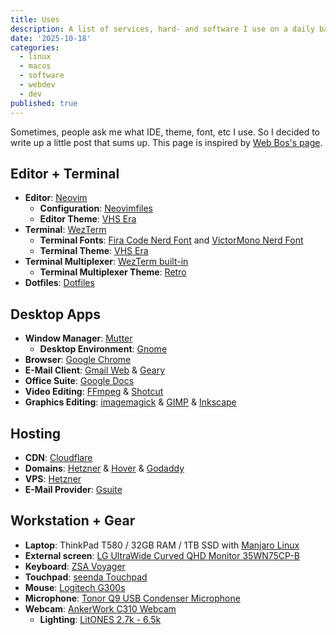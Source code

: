 ```yaml
---
title: Uses
description: A list of services, hard- and software I use on a daily basis
date: '2025-10-18'
categories:
  - linux
  - macos
  - software
  - webdev
  - dev
published: true
---
```


Sometimes, people ask me what IDE, theme, font, etc I use.
So I decided to write up a little post that sums up.
This page is inspired by [Web Bos's page](https://wesbos.com/uses).

## Editor + Terminal

- **Editor**: [Neovim](https://neovim.io/)
  - **Configuration**: [Neovimfiles](https://github.com/gorillamoe/neovimfiles)
  - **Editor Theme**: [VHS Era](https://github.com/mistweaverco/vhs-era-theme.nvim)
- **Terminal**: [WezTerm](https://wezterm.org)
  - **Terminal Fonts**: [Fira Code Nerd Font](https://www.nerdfonts.com/font-downloads) and [VictorMono Nerd Font](https://www.nerdfonts.com/font-downloads)
  - **Terminal Theme**: [VHS Era](https://github.com/mistweaverco/vhs-era-theme.terminal)
- **Terminal Multiplexer**: [WezTerm built-in](https://github.com/gorillamoe/dotfiles/blob/trunk/configurations/wezterm/wezterm/wezterm-tmux.lua)
  - **Terminal Multiplexer Theme**: [Retro](https://github.com/mistweaverco/retro-theme.tmux)
- **Dotfiles**: [Dotfiles](https://github.com/gorillamoe/dotfiles)

## Desktop Apps

- **Window Manager**: [Mutter](<https://en.wikipedia.org/wiki/Mutter_(software)>)
  - **Desktop Environment**: [Gnome](https://en.wikipedia.org/wiki/GNOME)
- **Browser**: [Google Chrome](https://www.google.com/chrome/)
- **E-Mail Client**: [Gmail Web](https://mail.google.com/) & [Geary](https://wiki.gnome.org/Apps/Geary)
- **Office Suite**: [Google Docs](https://docs.google.com/)
- **Video Editing**: [FFmpeg](https://ffmpeg.org/) & [Shotcut](https://shotcut.org/)
- **Graphics Editing**: [imagemagick](https://imagemagick.org/) & [GIMP](https://gimp.org) & [Inkscape](https://inkscape.org/)

## Hosting

- **CDN**: [Cloudflare](https://www.cloudflare.com/)
- **Domains**: [Hetzner](https://hetzner.com/) & [Hover](https://hover.com/) & [Godaddy](https://www.godaddy.com/)
- **VPS**: [Hetzner](https://hetzner.com/)
- **E-Mail Provider**: [Gsuite](https://gsuite.google.com/)

## Workstation + Gear

- **Laptop**: ThinkPad T580 / 32GB RAM / 1TB SSD with [Manjaro Linux](https://manjaro.org/)
- **External screen**: [LG UltraWide Curved QHD Monitor 35WN75CP-B](/resources/uses/lg-uw-curved-qhd-monitor-35wn75cp-b.jpg)
- **Keyboard**: [ZSA Voyager](/resources/uses/zsa-voyager.mp4)
- **Touchpad**: [seenda Touchpad](/resources/uses/seenda-touchpad.jpg)
- **Mouse**: [Logitech G300s](/resources/uses/logitech-g300s.jpg)
- **Microphone**: [Tonor Q9 USB Condenser Microphone](/resources/uses/tonor-q9-usb-condenser-mic.jpg)
- **Webcam**: [AnkerWork C310 Webcam](/resources/uses/anker-work-c310-webcam.jpg)
  - **Lighting**: [LitONES 2.7k - 6.5k](/resources/uses/litones.jpg)
